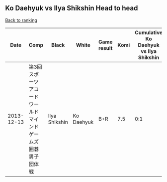 ## Ko Daehyuk vs Ilya Shikshin Head to head

[Back to ranking](../../index.md)




| **Date** | **Comp** | **Black** | **White** | **Game result** | **Komi** | **Cumulative Ko Daehyuk vs Ilya Shikshin** | **Ko Daehyuk streak** | **Ilya Shikshin streak** | 
| --- | --- | --- | --- | --- | --- | --- | --- | --- |
| 2013-12-13 | 第3回スポーツアコードワールドマインドゲームズ囲碁男子団体戦 | Ilya Shikshin | Ko Daehyuk | B+R | 7.5 | 0:1 | 0 | 1 |




